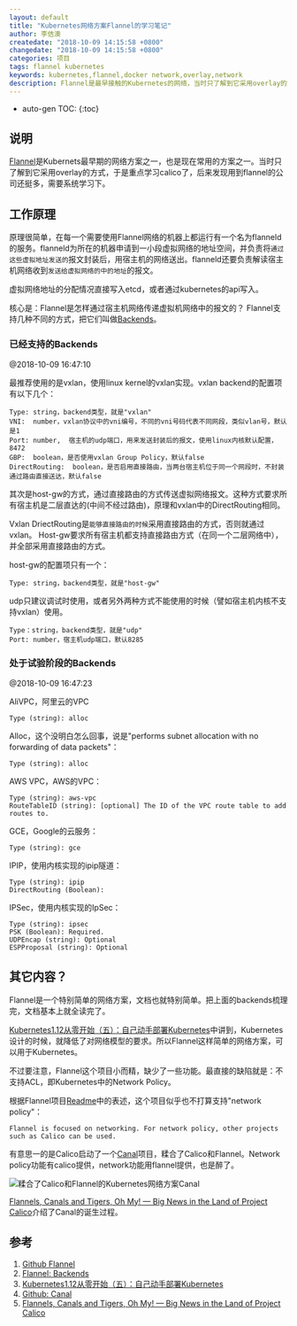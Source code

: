 ```yaml
---
layout: default
title: "Kubernetes网络方案Flannel的学习笔记"
author: 李佶澳
createdate: "2018-10-09 14:15:58 +0800"
changedate: "2018-10-09 14:15:58 +0800"
categories: 项目
tags: flannel kubernetes
keywords: kubernetes,flannel,docker network,overlay,network
description: Flannel是最早接触的Kubernetes的网络，当时只了解到它采用overlay的方式，于是重点学习calico了，后来发现用到flannel的公司还挺多，需要系统学习下
---
```


* auto-gen TOC:
{:toc}

## 说明

[Flannel][1]是Kubernets最早期的网络方案之一，也是现在常用的方案之一。当时只了解到它采用overlay的方式，于是重点学习calico了，后来发现用到flannel的公司还挺多，需要系统学习下。

## 工作原理

原理很简单，在每一个需要使用Flannel网络的机器上都运行有一个名为flanneld的服务。flanneld为所在的机器申请到一小段虚拟网络的地址空间，并负责将`通过这些虚拟地址发送的`报文封装后，用宿主机的网络送出。flanneld还要负责解读宿主机网络收到`发送给虚拟网络的中的地址`的报文。

虚拟网络地址的分配情况直接写入etcd，或者通过kubernetes的api写入。

核心是：Flannel是怎样通过宿主机网络传递虚拟机网络中的报文的？
Flannel支持几种不同的方式，把它们叫做[Backends][2]。

### 已经支持的Backends

@2018-10-09 16:47:10

最推荐使用的是vxlan，使用linux kernel的vxlan实现。vxlan backend的配置项有以下几个：

	Type: string，backend类型，就是"vxlan"
	VNI:  number，vxlan协议中的vni编号，不同的vni号码代表不同网段，类似vlan号，默认是1
	Port: number,  宿主机的udp端口，用来发送封装后的报文，使用linux内核默认配置，8472
	GBP:  boolean，是否使用vxlan Group Policy，默认false
	DirectRouting:  boolean，是否启用直接路由，当两台宿主机位于同一个网段时，不封装通过路由直接送达，默认false

其次是host-gw的方式，通过直接路由的方式传送虚拟网络报文。这种方式要求所有宿主机是二层直达的(中间不经过路由)，原理和vxlan中的DirectRouting相同。

Vxlan DriectRouting是`能够直接路由的时候`采用直接路由的方式，否则就通过vxlan。
Host-gw要求所有宿主机都支持直接路由方式（在同一个二层网络中），并全部采用直接路由的方式。

host-gw的配置项只有一个：

	Type: string，backend类型，就是"host-gw"

udp只建议调试时使用，或者另外两种方式不能使用的时候（譬如宿主机内核不支持vxlan）使用。

	Type：string，backend类型，就是"udp"
	Port: number，宿主机udp端口，默认8285

### 处于试验阶段的Backends

@2018-10-09 16:47:23

AliVPC，阿里云的VPC

	Type (string): alloc

Alloc，这个没明白怎么回事，说是"performs subnet allocation with no forwarding of data packets"：

	Type (string): alloc

AWS VPC，AWS的VPC：

	Type (string): aws-vpc
	RouteTableID (string): [optional] The ID of the VPC route table to add routes to. 

GCE，Google的云服务：

	Type (string): gce

IPIP，使用内核实现的ipip隧道：

	Type (string): ipip
	DirectRouting (Boolean):

IPSec，使用内核实现的IpSec：

	Type (string): ipsec
	PSK (Boolean): Required. 
	UDPEncap (string): Optional
	ESPProposal (string): Optional

## 其它内容？

Flannel是一个特别简单的网络方案，文档也就特别简单。把上面的backends梳理完，文档基本上就全读完了。

[Kubernetes1.12从零开始（五）：自己动手部署Kubernetes][3]中讲到，Kubernetes设计的时候，就降低了对网络模型的要求。所以Flannel这样简单的网络方案，可以用于Kubernetes。

不过要注意，Flannel这个项目小而精，缺少了一些功能。最直接的缺陷就是：不支持ACL，即Kubernetes中的Network Policy。

根据Flannel项目[Readme][1]中的表述，这个项目似乎也不打算支持"network policy"：

	Flannel is focused on networking. For network policy, other projects such as Calico can be used.

有意思一的是Calico启动了一个[Canal][4]项目，糅合了Calico和Flannel。Network policy功能有calico提供，network功能用flannel提供，也是醉了。

![糅合了Calico和Flannel的Kubernetes网络方案Canal](https://raw.githubusercontent.com/projectcalico/canal/master/Canal%20Phase%201%20Diagram.png)

[Flannels, Canals and Tigers, Oh My! — Big News in the Land of Project Calico][5]介绍了Canal的诞生过程。

## 参考

1. [Github Flannel][1]
2. [Flannel: Backends][2]
3. [Kubernetes1.12从零开始（五）：自己动手部署Kubernetes][3]
4. [Github: Canal][4]
5. [Flannels, Canals and Tigers, Oh My! — Big News in the Land of Project Calico][5]

[1]: https://github.com/coreos/flannel "Github: Flannel"
[2]: https://github.com/coreos/flannel/blob/master/Documentation/backends.md "Flannel: Backends"
[3]: https://www.lijiaocn.com/%E9%A1%B9%E7%9B%AE/2018/10/07/k8s-class-deploy-from-scratch.html#%E9%87%87%E7%94%A8%E5%93%AA%E7%A7%8D%E7%BD%91%E7%BB%9C%E6%96%B9%E6%A1%88 "Kubernetes1.12从零开始（五）：自己动手部署Kubernetes"
[4]: https://github.com/projectcalico/canal "Github: Canal"
[5]: https://www.projectcalico.org/canal-tigera/ "Flannels, Canals and Tigers, Oh My! — Big News in the Land of Project Calico"
